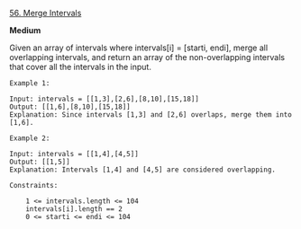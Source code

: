 [56. Merge Intervals](https://leetcode.com/problems/merge-intervals/)

**Medium**

Given an array of intervals where intervals[i] = [starti, endi], merge all overlapping intervals, and return an array of the non-overlapping intervals that cover all the intervals in the input.

 

```
Example 1:

Input: intervals = [[1,3],[2,6],[8,10],[15,18]]
Output: [[1,6],[8,10],[15,18]]
Explanation: Since intervals [1,3] and [2,6] overlaps, merge them into [1,6].
```
```
Example 2:

Input: intervals = [[1,4],[4,5]]
Output: [[1,5]]
Explanation: Intervals [1,4] and [4,5] are considered overlapping.
```
 
```
Constraints:

    1 <= intervals.length <= 104
    intervals[i].length == 2
    0 <= starti <= endi <= 104
```
